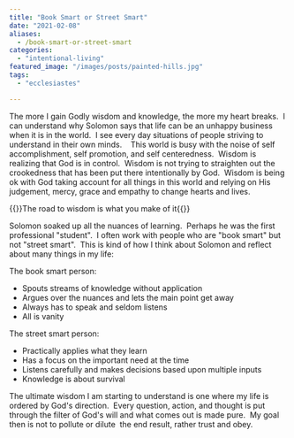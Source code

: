 ```yaml
---
title: "Book Smart or Street Smart"
date: "2021-02-08"
aliases:
  - /book-smart-or-street-smart
categories: 
  - "intentional-living"
featured_image: "/images/posts/painted-hills.jpg"
tags: 
  - "ecclesiastes"

---
```

The more I gain Godly wisdom and knowledge, the more my heart breaks.  I can understand why Solomon says that life can be an unhappy business when it is in the world.  I see every day situations of people striving to understand in their own minds.    This world is busy with the noise of self accomplishment, self promotion, and self centeredness.  Wisdom is realizing that God is in control.  Wisdom is not trying to straighten out the crookedness that has been put there intentionally by God.  Wisdom is being ok with God taking account for all things in this world and relying on His judgement, mercy, grace and empathy to change hearts and lives. 

{{<featuredimage class="inline-feature-image">}}The road to wisdom is what you make of it{{</featuredimage>}}

Solomon soaked up all the nuances of learning.  Perhaps he was the first professional "student".  I often work with people who are "book smart" but not "street smart".  This is kind of how I think about Solomon and reflect about many things in my life:

The book smart person:

- Spouts streams of knowledge without application
- Argues over the nuances and lets the main point get away
- Always has to speak and seldom listens
- All is vanity

The street smart person:

- Practically applies what they learn
- Has a focus on the important need at the time
- Listens carefully and makes decisions based upon multiple inputs
- Knowledge is about survival

The ultimate wisdom I am starting to understand is one where my life is ordered by God's direction.  Every question, action, and thought is put through the filter of God's will and what comes out is made pure.  My goal then is not to pollute or dilute  the end result, rather trust and obey.
